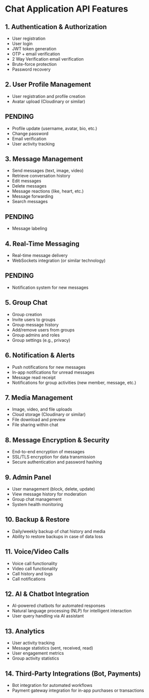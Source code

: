 # Chat Application API Features

## 1. Authentication & Authorization

- User registration
- User login
- JWT token generation
- OTP + email verification
- 2 Way Verification email verification
- Brute-force protection
- Password recovery

## 2. User Profile Management

- User registration and profile creation
- Avatar upload (Cloudinary or similar)

## PENDING

- Profile update (username, avatar, bio, etc.)
- Change password
- Email verification
- User activity tracking

## 3. Message Management

- Send messages (text, image, video)
- Retrieve conversation history
- Edit messages
- Delete messages
- Message reactions (like, heart, etc.)
- Message forwarding
- Search messages

## PENDING

- Message labeling

## 4. Real-Time Messaging

- Real-time message delivery
- WebSockets integration (or similar technology)

## PENDING

- Notification system for new messages

## 5. Group Chat

- Group creation
- Invite users to groups
- Group message history
- Add/remove users from groups
- Group admins and roles
- Group settings (e.g., privacy)

## 6. Notification & Alerts

- Push notifications for new messages
- In-app notifications for unread messages
- Message read receipt
- Notifications for group activities (new member, message, etc.)

## 7. Media Management

- Image, video, and file uploads
- Cloud storage (Cloudinary or similar)
- File download and preview
- File sharing within chat

## 8. Message Encryption & Security

- End-to-end encryption of messages
- SSL/TLS encryption for data transmission
- Secure authentication and password hashing

## 9. Admin Panel

- User management (block, delete, update)
- View message history for moderation
- Group chat management
- System health monitoring

## 10. Backup & Restore

- Daily/weekly backup of chat history and media
- Ability to restore backups in case of data loss

## 11. Voice/Video Calls

- Voice call functionality
- Video call functionality
- Call history and logs
- Call notifications

## 12. AI & Chatbot Integration

- AI-powered chatbots for automated responses
- Natural language processing (NLP) for intelligent interaction
- User query handling via AI assistant

## 13. Analytics

- User activity tracking
- Message statistics (sent, received, read)
- User engagement metrics
- Group activity statistics

## 14. Third-Party Integrations (Bot, Payments)

- Bot integration for automated workflows
- Payment gateway integration for in-app purchases or transactions
